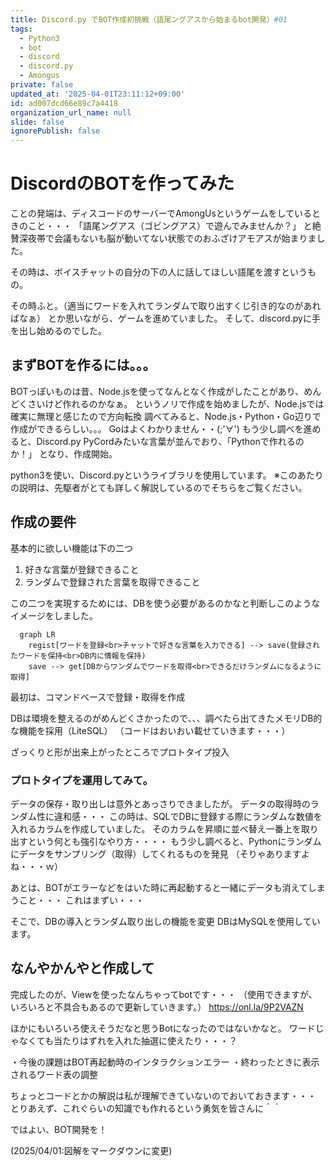 ```yaml
---
title: Discord.py でBOT作成初挑戦（語尾ングアスから始まるbot開発）#01
tags:
  - Python3
  - bot
  - discord
  - discord.py
  - Amongus
private: false
updated_at: '2025-04-01T23:11:12+09:00'
id: ad007dcd66e89c7a4418
organization_url_name: null
slide: false
ignorePublish: false
---
```

# DiscordのBOTを作ってみた

ことの発端は、ディスコードのサーバーでAmongUsというゲームをしているときのこと・・・
「語尾ングアス（ゴビングアス）で遊んでみませんか？」
と絶賛深夜帯で会議もないも脳が動いてない状態でのおふざけアモアスが始まりました。

その時は、ボイスチャットの自分の下の人に話してほしい語尾を渡すというもの。

その時ふと。（適当にワードを入れてランダムで取り出すくじ引き的なのがあればなぁ）
とか思いながら、ゲームを進めていました。
そして、discord.pyに手を出し始めるのでした。

## まずBOTを作るには。。。

BOTっぽいものは昔、Node.jsを使ってなんとなく作成がしたことがあり、めんどくさいけど作れるのかなぁ。
というノリで作成を始めましたが、Node.jsでは確実に無理と感じたので方向転換
調べてみると、Node.js・Python・Go辺りで作成ができるらしい。。。
Goはよくわかりません・・(;'∀')
もう少し調べを進めると、Discord.py PyCordみたいな言葉が並んでおり、「Pythonで作れるのか！」
となり、作成開始。

python3を使い、Discord.pyというライブラリを使用しています。
※このあたりの説明は、先駆者がとても詳しく解説しているのでそちらをご覧ください。

## 作成の要件
基本的に欲しい機能は下の二つ
1. 好きな言葉が登録できること
1. ランダムで登録された言葉を取得できること

この二つを実現するためには、DBを使う必要があるのかなと判断しこのようなイメージをしました。

```mermaid
  graph LR
    regist[ワードを登録<br>チャットで好きな言葉を入力できる] --> save(登録されたワードを保持<br>DB内に情報を保持)
    save --> get[DBからワンダムでワードを取得<br>できるだけランダムになるように取得]
```

最初は、コマンドベースで登録・取得を作成

DBは環境を整えるのがめんどくさかったので、、、調べたら出てきたメモリDB的な機能を採用（LiteSQL）
（コードはおいおい載せていきます・・・）

ざっくりと形が出来上がったところでプロトタイプ投入

### プロトタイプを運用してみて。
データの保存・取り出しは意外とあっさりできましたが。
データの取得時のランダム性に違和感・・・
この時は、SQLでDBに登録する際にランダムな数値を入れるカラムを作成していました。
そのカラムを昇順に並べ替え一番上を取り出すという何とも強引なやり方・・・・
もう少し調べると、Pythonにランダムにデータをサンプリング（取得）してくれるものを発見
（そりゃありますよね・・・ｗ）

あとは、BOTがエラーなどをはいた時に再起動すると一緒にデータも消えてしまうこと・・・
これはまずい・・・

そこで、DBの導入とランダム取り出しの機能を変更
DBはMySQLを使用しています。

## なんやかんやと作成して

完成したのが、Viewを使ったなんちゃってbotです・・・
（使用できますが、いろいろと不具合もあるので更新していきます。）
https://onl.la/9P2VAZN

ほかにもいろいろ使えそうだなと思うBotになったのではないかなと。
ワードじゃなくても当たりはずれを入れた抽選に使えたり・・・？

・今後の課題はBOT再起動時のインタラクションエラー
・終わったときに表示されるワード表の調整

ちょっとコードとかの解説は私が理解できていないのでおいておきます・・・
とりあえず、これぐらいの知識でも作れるという勇気を皆さんに＾＾

ではよい、BOT開発を！

(2025/04/01:図解をマークダウンに変更)
